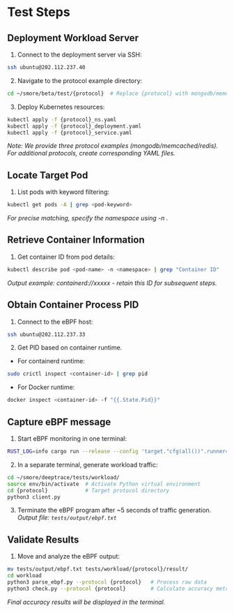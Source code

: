# Test Steps

## Deployment Workload Server
1. Connect to the deployment server via SSH:
```sh
ssh ubuntu@202.112.237.40
```
2. Navigate to the protocol example directory:
```sh
cd ~/smore/beta/test/{protocol}  # Replace {protocol} with mongodb/memcached/redis
```
3. Deploy Kubernetes resources:
```sh
kubectl apply -f {protocol}_ns.yaml
kubectl apply -f {protocol}_deployment.yaml
kubectl apply -f {protocol}_service.yaml
```
_Note: We provide three protocol examples (mongodb/memcached/redis). For additional protocols, create corresponding YAML files._

## Locate Target Pod
1. List pods with keyword filtering:
```sh
kubectl get pods -A | grep <pod-keyword>
```
_For precise matching, specify the namespace using -n <namespace>._

## Retrieve Container Information
1. Get container ID from pod details:
```sh
kubectl describe pod <pod-name> -n <namespace> | grep "Container ID"
```
_Output example: containerd://xxxxx - retain this ID for subsequent steps._

## Obtain Container Process PID
1. Connect to the eBPF host:
```sh
ssh ubuntu@202.112.237.33
```
2. Get PID based on container runtime.
* For containerd runtime:
```sh
sudo crictl inspect <container-id> | grep pid
```
* For Docker runtime:
```sh
docker inspect <container-id> -f "{{.State.Pid}}"
```
## Capture eBPF message
1. Start eBPF monitoring in one terminal:
```sh
RUST_LOG=info cargo run --release --config 'target."cfg(all())".runner="sudo -E"' -- --pids <PID>
```
2. In a separate terminal, generate workload traffic:
```sh
cd ~/smore/deeptrace/tests/workload/
source env/bin/activate  # Activate Python virtual environment
cd {protocol}            # Target protocol directory
python3 client.py
```
3. Terminate the eBPF program after ~5 seconds of traffic generation. _Output file: `tests/output/ebpf.txt`_

## Validate Results
1. Move and analyze the eBPF output:
```sh
mv tests/output/ebpf.txt tests/workload/{protocol}/result/
cd workload
python3 parse_ebpf.py --protocol {protocol}   # Process raw data
python3 check.py --protocol {protocol}        # Calculate accuracy metrics
```
_Final accuracy results will be displayed in the terminal._
